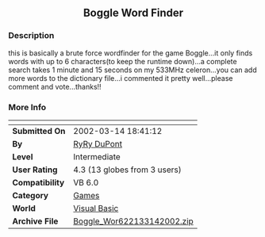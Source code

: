 ﻿<div align="center">

## Boggle Word Finder


</div>

### Description

this is basically a brute force wordfinder for the game Boggle...it only finds words with up to 6 characters(to keep the runtime down)...a complete search takes 1 minute and 15 seconds on my 533MHz celeron...you can add more words to the dictionary file...i commented it pretty well...please comment and vote...thanks!!
 
### More Info
 


<span>             |<span>
---                |---
**Submitted On**   |2002-03-14 18:41:12
**By**             |[RyRy DuPont](https://github.com/Planet-Source-Code/PSCIndex/blob/master/ByAuthor/ryry-dupont.md)
**Level**          |Intermediate
**User Rating**    |4.3 (13 globes from 3 users)
**Compatibility**  |VB 6\.0
**Category**       |[Games](https://github.com/Planet-Source-Code/PSCIndex/blob/master/ByCategory/games__1-38.md)
**World**          |[Visual Basic](https://github.com/Planet-Source-Code/PSCIndex/blob/master/ByWorld/visual-basic.md)
**Archive File**   |[Boggle\_Wor622133142002\.zip](https://github.com/Planet-Source-Code/ryry-dupont-boggle-word-finder__1-32689/archive/master.zip)








